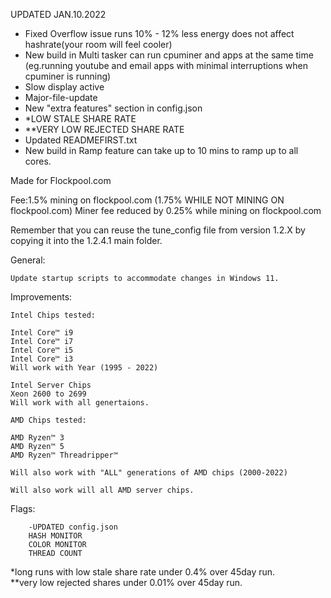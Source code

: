 UPDATED JAN.10.2022

- Fixed Overflow issue runs 10% - 12% less energy does not affect hashrate(your room will feel cooler)
- New build in Multi tasker can run cpuminer and apps at the same time (eg.running youtube and email apps with minimal interruptions when cpuminer is running)
- Slow display active
- Major-file-update
- New "extra features" section in config.json
- *LOW STALE SHARE RATE 
- **VERY LOW REJECTED SHARE RATE
- Updated READMEFIRST.txt
- New build in Ramp feature can take up to 10 mins to ramp up to all cores. 

Made for Flockpool.com

Fee:1.5% mining on flockpool.com (1.75% WHILE NOT MINING ON flockpool.com)
Miner fee reduced by 0.25% while mining on flockpool.com 

Remember that you can reuse the tune_config file from version 1.2.X by copying it into the 1.2.4.1 main folder.

General:

    Update startup scripts to accommodate changes in Windows 11.
    
Improvements:
    
    Intel Chips tested:

    Intel Core™ i9
    Intel Core™ i7 
    Intel Core™ i5
    Intel Core™ i3
    Will work with Year (1995 - 2022)

    Intel Server Chips
    Xeon 2600 to 2699 
    Will work with all genertaions. 

    AMD Chips tested:
    
    AMD Ryzen™ 3
    AMD Ryzen™ 5
    AMD Ryzen™ Threadripper™
    
    Will also work with "ALL" generations of AMD chips (2000-2022)

    Will also work will all AMD server chips.
  
Flags:

        -UPDATED config.json
        HASH MONITOR
        COLOR MONITOR
        THREAD COUNT
        
*long runs with low stale share rate under 0.4% over 45day run.  
**very low rejected shares under 0.01% over 45day run. 
